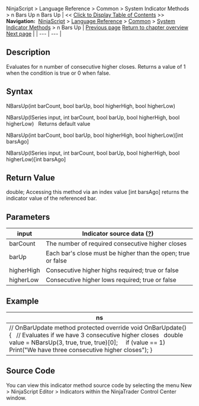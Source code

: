 ﻿
NinjaScript > Language Reference > Common > System Indicator Methods > n Bars Up
n Bars Up
| << [Click to Display Table of Contents](n_bars_up.md) >> **Navigation:**     [NinjaScript](ninjascript-1.md) > [Language Reference](language_reference_wip-1.md) > [Common](common-1.md) > [System Indicator Methods](indicators-1.md) > n Bars Up | [Previous page](n_bars_down-1.md) [Return to chapter overview](indicators-1.md) [Next page](on_balance_volume_obv-1.md) |
| --- | --- |
## Description
Evaluates for n number of consecutive higher closes. Returns a value of 1 when the condition is true or 0 when false. 

## Syntax
NBarsUp(int barCount, bool barUp, bool higherHigh, bool higherLow)  

NBarsUp(ISeries<double> input, int barCount, bool barUp, bool higherHigh, bool higherLow)
 
Returns default value  

NBarsUp(int barCount, bool barUp, bool higherHigh, bool higherLow)[int barsAgo]  

NBarsUp(ISeries<double> input, int barCount, bool barUp, bool higherHigh, bool higherLow)[int barsAgo]

## Return Value
double; Accessing this method via an index value [int barsAgo] returns the indicator value of the referenced bar.

## Parameters
| input | Indicator source data ([?](valid_input_data_for_indicator-1.md)) |
| --- | --- |
| barCount | The number of required consecutive higher closes |
| barUp | Each bar's close must be higher than the open; true or false |
| higherHigh | Consecutive higher highs required; true or false |
| higherLow | Consecutive higher lows required; true or false |

## Example
| ns |
| --- |
| // OnBarUpdate method protected override void OnBarUpdate() {    // Evaluates if we have 3 consecutive higher closes    double value = NBarsUp(3, true, true, true)[0];      if (value == 1)        Print("We have three consecutive higher closes"); } |

## Source Code
You can view this indicator method source code by selecting the menu New > NinjaScript Editor > Indicators within the NinjaTrader Control Center window.
